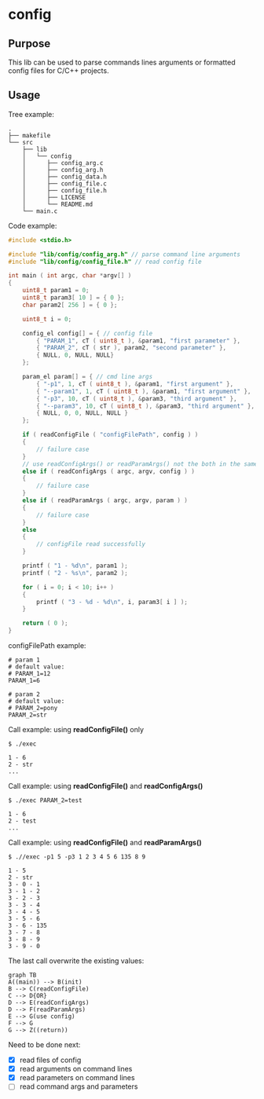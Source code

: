# config

## Purpose

This lib can be used to parse commands lines arguments or formatted config files for C/C++ projects.

## Usage
Tree example:
```shell
.
├── makefile
└── src
    ├── lib
    │   └── config
    │      ├── config_arg.c
    │      ├── config_arg.h
    │      ├── config_data.h
    │      ├── config_file.c
    │      ├── config_file.h
    │      ├── LICENSE
    │      └── README.md
    └── main.c
```

Code example:
```C
#include <stdio.h>

#include "lib/config/config_arg.h" // parse command line arguments
#include "lib/config/config_file.h" // read config file

int main ( int argc, char *argv[] )
{
	uint8_t param1 = 0;
	uint8_t param3[ 10 ] = { 0 };
	char param2[ 256 ] = { 0 };

	uint8_t i = 0;

	config_el config[] = { // config file
		{ "PARAM_1", cT ( uint8_t ), &param1, "first parameter" },
		{ "PARAM_2", cT ( str ), param2, "second parameter" },
		{ NULL, 0, NULL, NULL}
	};

	param_el param[] = { // cmd line args
		{ "-p1", 1, cT ( uint8_t ), &param1, "first argument" },
		{ "--param1", 1, cT ( uint8_t ), &param1, "first argument" },
		{ "-p3", 10, cT ( uint8_t ), &param3, "third argument" },
		{ "--param3", 10, cT ( uint8_t ), &param3, "third argument" },
		{ NULL, 0, 0, NULL, NULL }
	};

	if ( readConfigFile ( "configFilePath", config ) )
	{
		// failure case
	}
	// use readConfigArgs() or readParamArgs() not the both in the same code
	else if ( readConfigArgs ( argc, argv, config ) )
	{
		// failure case
	}
	else if ( readParamArgs ( argc, argv, param ) )
	{
		// failure case
	}
	else
	{
		// configFile read successfully
	}

	printf ( "1 - %d\n", param1 );
	printf ( "2 - %s\n", param2 );

	for ( i = 0; i < 10; i++ )
	{
		printf ( "3 - %d - %d\n", i, param3[ i ] );
	}

	return ( 0 );
}
```

configFilePath example:
```
# param 1
# default value:
# PARAM_1=12
PARAM_1=6

# param 2
# default value:
# PARAM_2=pony
PARAM_2=str
```

Call example: using **readConfigFile()** only
```
$ ./exec

1 - 6
2 - str
...
```

Call example: using **readConfigFile()** and **readConfigArgs()**
```
$ ./exec PARAM_2=test

1 - 6
2 - test
...
```

Call example: using **readConfigFile()** and **readParamArgs()**
```
$ .//exec -p1 5 -p3 1 2 3 4 5 6 135 8 9

1 - 5
2 - str
3 - 0 - 1
3 - 1 - 2
3 - 2 - 3
3 - 3 - 4
3 - 4 - 5
3 - 5 - 6
3 - 6 - 135
3 - 7 - 8
3 - 8 - 9
3 - 9 - 0
```

The last call overwrite the existing values:
```mermaid
graph TB
A((main)) --> B(init)
B --> C(readConfigFile)
C --> D{OR}
D --> E(readConfigArgs)
D --> F(readParamArgs)
E --> G(use config)
F --> G
G --> Z((return))
```

Need to be done next: 
- [x] read files of config
- [x] read arguments on command lines 
- [x] read parameters on command lines 
- [ ] read command args and parameters 
